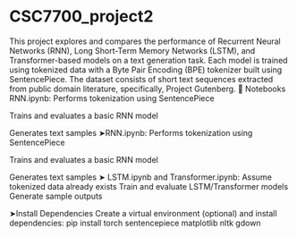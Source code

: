 # CSC7700_project2
This project explores and compares the performance of Recurrent Neural Networks (RNN), Long Short-Term Memory Networks (LSTM), and Transformer-based models on a text generation task. Each model is trained using tokenized data with a Byte Pair Encoding (BPE) tokenizer built using SentencePiece.
The dataset consists of short text sequences extracted from public domain literature, specifically, 
Project Gutenberg.
📁 Notebooks
RNN.ipynb:
Performs tokenization using SentencePiece

Trains and evaluates a basic RNN model

Generates text samples
➤RNN.ipynb:
Performs tokenization using SentencePiece

Trains and evaluates a basic RNN model

Generates text samples
➤ LSTM.ipynb and Transformer.ipynb:
Assume tokenized data already exists
Train and evaluate LSTM/Transformer models
Generate sample outputs


➤Install Dependencies
Create a virtual environment (optional) and install dependencies:
pip install torch sentencepiece matplotlib nltk gdown
